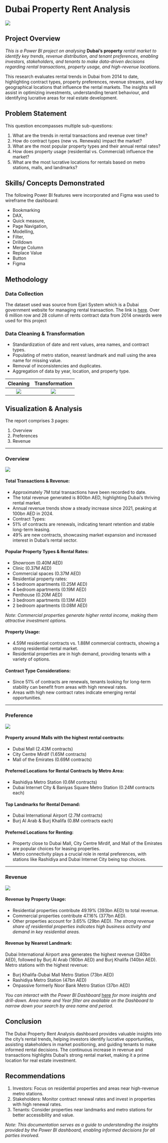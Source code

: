 # Dubai Property Rent Analysis
  
![](Dubai.jpg)

## Project Overview
_This is a Power BI project on analysing_ **Dubai’s property** _rental market to identify key trends, revenue distribution, and tenant preferences, enabling investors, stakeholders, and tenants to make data-driven decisions regarding rental transactions, property usage, and high-revenue locations._

This research evaluates rental trends in Dubai from 2014 to date, highlighting contract types, property preferences, revenue streams, and key geographical locations that influence the rental markets. The insights will assist in optimizing investments, understanding tenant behaviour, and identifying lucrative areas for real estate development. 

## Problem Statement

This question encompasses multiple sub-questions:  
1.	What are the trends in rental transactions and revenue over time?  
2.	How do contract types (new vs. Renewals) impact the market?  
3.	What are the most popular property types and their annual rental rates?  
4.	How does property usage (residential vs. Commercial) influence the market?  
5.	What are the most lucrative locations for rentals based on metro stations, malls, and landmarks?

## Skills/ Concepts Demonstrated

The following Power BI features were incorporated and Figma was used to wireframe the dashboard:
-	Bookmarking
-	DAX,
-	Quick measure,
-	Page Navigation,
-	Modelling,
-	Filter,
-	Drilldown
-	Merge Column
-	Replace Value
-	Button
-	Figma

## Methodology

### Data Collection

The dataset used was source from Ejari System which is a Dubai government website for managing rental transaction. The link is [here](https://www.dubaipulse.gov.ae/data/dld-registration/dld_rent_contracts-open). 
Over 6 million row and 28 column of rents contract data from 2014 onwards were used for this project

### Data Cleaning & Transformation  

-	Standardization of date and rent values, area names, and contract types.
-	Populating of metro station, nearest landmark and mall using the area name for missing value.  
-	Removal of inconsistencies and duplicates.  
-	Aggregation of data by year, location, and property type.

Cleaning                        |        Transformation
:------------------------------:|:----------------------------------:
![](dax_1.png)                  |  ![](dax_2.png)

## Visualization & Analysis

The report comprises 3 pages:
1.	Overview
2.	Preferences
3.	Revenue

---
### Overview

![](overview.png)

#### Total Transactions & Revenue:
-	Approximately 7M total transactions have been recorded to date.
-	The total revenue generated is 800bn AED, highlighting Dubai’s thriving rental market.
-	Annual revenue trends show a steady increase since 2021, peaking at 100bn AED in 2024. 
-	Contract Types:
-	51% of contracts are renewals, indicating tenant retention and stable long-term leasing.
-	49% are new contracts, showcasing market expansion and increased interest in Dubai’s rental sector.

#### Popular Property Types & Rental Rates:
-	Showroom (0.40M AED)
-	Clinic (0.37M AED)
-	Commercial spaces (0.37M AED)
-	Residential property rates:
-	5 bedroom apartments (0.25M AED)
-	4 bedroom apartments (0.19M AED)
-	Penthouse (0.20M AED)
-	3 bedroom apartments (0.13M AED)
-	2 bedroom apartments (0.08M AED)

_Note_: _Commercial properties generate higher rental income, making them attractive investment options._

#### Property Usage:
-	4.59M residential contracts vs. 1.88M commercial contracts, showing a strong residential rental market.
-	Residential properties are in high demand, providing tenants with a variety of options.

#### Contract Type Considerations:
-	Since 51% of contracts are renewals, tenants looking for long-term stability can benefit from areas with high renewal rates.
-	Areas with high new contract rates indicate emerging rental opportunities.

---
### Preference

![](preference.png)

#### Property around Malls with the highest rental contracts:
-	Dubai Mall (2.43M contracts)
-	City Centre Mirdif (1.65M contracts)
-	Mall of the Emirates (0.69M contracts)

#### Preferred Locations for Rental Contracts by Metro Area:
-	Rashidiya Metro Station (0.6M contracts)
-	Dubai Internet City & Baniyas Square Metro Station (0.24M contracts each)

#### Top Landmarks for Rental Demand:
-	Dubai International Airport (2.7M contracts)
-	Burj Al Arab & Burj Khalifa (0.8M contracts each)

#### Preferred Locations for Renting:
-	Property close to Dubai Mall, City Centre Mirdif, and Mall of the Emirates are popular choices for leasing properties.
-	Metro connectivity plays a crucial role in rental preferences, with stations like Rashidiya and Dubai Internet City being top choices.

---
### Revenue

![](revenue.png)

#### Revenue by Property Usage:
-	Residential properties contribute 49.19% (393bn AED) to total revenue.
-	Commercial properties contribute 47.16% (377bn AED). 
-	Other properties account for 3.65% (29bn AED).
_The strong revenue share of residential properties indicates high business activity and demand in key residential areas._

#### Revenue by Nearest Landmark:
Dubai International Airport area generates the highest revenue (240bn AED), followed by Burj Al Arab (160bn AED) and Burj Khalifa (140bn AED).
Metro stations with the highest revenue:
  - Burj Khalifa-Dubai Mall Metro Station (73bn AED)
  - Rashidiya Metro Station (47bn AED)
  - Onpassive formerly Noor Bank Metro Station (37bn AED)

_You can interact with the Power BI Dashboard_ [here](https://app.powerbi.com/reportEmbed?reportId=4d533659-2ba3-4b2c-a1b1-4309ce92d956&autoAuth=true&ctid=a8eec281-aaa3-4dae-ac9b-9a398b9215e7) _for more insights and drill-down. Area name and Year filter are available on the Dashboard to narrow down your search by area name and period._

## Conclusion

The Dubai Property Rent Analysis dashboard provides valuable insights into the city’s rental trends, helping investors identify lucrative opportunities, assisting stakeholders in market positioning, and guiding tenants to make informed rental decisions. The continuous increase in revenue and transactions highlights Dubai’s strong rental market, making it a prime location for real estate investment.

## Recommendations
1.	Investors: Focus on residential properties and areas near high-revenue metro stations.
2.	Stakeholders: Monitor contract renewal rates and invest in properties with high renewal rates.
3.	Tenants: Consider properties near landmarks and metro stations for better accessibility and value.

_Note_: _This documentation serves as a guide to understanding the insights provided by the Power BI dashboard, enabling informed decisions for all parties involved._
